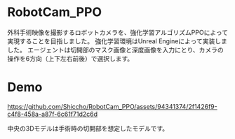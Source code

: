 # RobotCam_PPO
 
外科手術映像を撮影するロボットカメラを、強化学習アルゴリズムPPOによって実現することを目指しました。
強化学習環境はUnreal Engineによって実装しました。
エージェントは切開部のマスク画像と深度画像を入力にとり、カメラの操作を6方向（上下左右前後）で選択します。

# Demo

https://github.com/Shiccho/RobotCam_PPO/assets/94341374/2f1426f9-c4f8-458a-a87f-6c61f71d2c6d

中央の3Dモデルは手術時の切開部を想定したモデルです。
